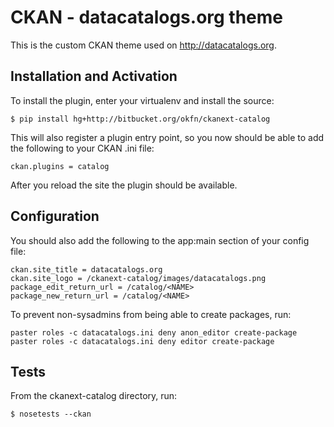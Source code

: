 CKAN - datacatalogs.org theme
=============================

This is the custom CKAN theme used on http://datacatalogs.org.


Installation and Activation
---------------------------

To install the plugin, enter your virtualenv and install the source:

    $ pip install hg+http://bitbucket.org/okfn/ckanext-catalog

This will also register a plugin entry point, so you now should be 
able to add the following to your CKAN .ini file:

    ckan.plugins = catalog
 
After you reload the site the plugin should be available. 


Configuration
-------------

You should also add the following to the app:main section of your config file:

    ckan.site_title = datacatalogs.org
    ckan.site_logo = /ckanext-catalog/images/datacatalogs.png
    package_edit_return_url = /catalog/<NAME>
    package_new_return_url = /catalog/<NAME>

To prevent non-sysadmins from being able to create packages, run:

    paster roles -c datacatalogs.ini deny anon_editor create-package
    paster roles -c datacatalogs.ini deny editor create-package

Tests
-----
From the ckanext-catalog directory, run:

    $ nosetests --ckan
